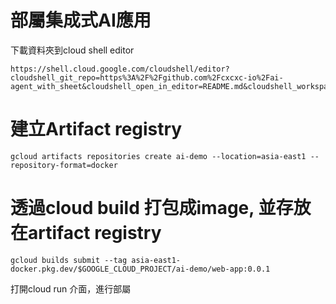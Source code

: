 
# 部屬集成式AI應用

下載資料夾到cloud shell editor

```
https://shell.cloud.google.com/cloudshell/editor?cloudshell_git_repo=https%3A%2F%2Fgithub.com%2Fcxcxc-io%2Fai-agent_with_sheet&cloudshell_open_in_editor=README.md&cloudshell_workspace=gcp_ai_cloud_run
```

# 建立Artifact registry
```
gcloud artifacts repositories create ai-demo --location=asia-east1 --repository-format=docker
```

# 透過cloud build 打包成image, 並存放在artifact registry
```
gcloud builds submit --tag asia-east1-docker.pkg.dev/$GOOGLE_CLOUD_PROJECT/ai-demo/web-app:0.0.1
```

打開cloud run 介面，進行部屬

